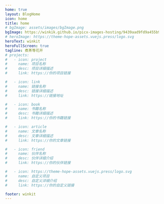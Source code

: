 ```yaml
---
home: true
layout: BlogHome
icon: home
title: home
# bgImage: assets/images/bgImage.png
bgImage: https://winkik.github.io/picx-images-hosting/9439aad9fd9a455b9fe428221378afd2.67xgvg77sh.webp
# heroImage: https://theme-hope-assets.vuejs.press/logo.svg
heroText: winkit
heroFullScreen: true
tagline: 煮茶等花开
# projects:
#   - icon: project
#     name: 项目名称
#     desc: 项目详细描述
#     link: https://你的项目链接

#   - icon: link
#     name: 链接名称
#     desc: 链接详细描述
#     link: https://链接地址

#   - icon: book
#     name: 书籍名称
#     desc: 书籍详细描述
#     link: https://你的书籍链接

#   - icon: article
#     name: 文章名称
#     desc: 文章详细描述
#     link: https://你的文章链接

#   - icon: friend
#     name: 伙伴名称
#     desc: 伙伴详细介绍
#     link: https://你的伙伴链接

#   - icon: https://theme-hope-assets.vuejs.press/logo.svg
#     name: 自定义项目
#     desc: 自定义详细介绍
#     link: https://你的自定义链接

footer: winkit
---
```

